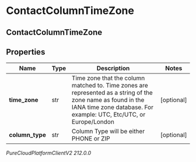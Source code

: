 # ContactColumnTimeZone

## ContactColumnTimeZone

## Properties

|Name | Type | Description | Notes|
|------------ | ------------- | ------------- | -------------|
| **time_zone** | str | Time zone that the column matched to. Time zones are represented as a string of the zone name as found in the IANA time zone database. For example: UTC, Etc/UTC, or Europe/London | [optional] |
| **column_type** | str | Column Type will be either PHONE or ZIP | [optional] |



_PureCloudPlatformClientV2 212.0.0_
